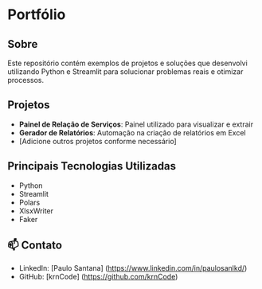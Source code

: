 # Portfólio

## Sobre
Este repositório contém exemplos de projetos e soluções que desenvolvi utilizando Python e Streamlit para solucionar problemas reais e otimizar processos.


## Projetos
- **Painel de Relação de Serviços**: Painel utilizado para visualizar e extrair 
- **Gerador de Relatórios**: Automação na criação de relatórios em Excel
- [Adicione outros projetos conforme necessário]

## Principais Tecnologias Utilizadas
- Python
- Streamlit
- Polars
- XlsxWriter
- Faker

## 📫 Contato
- LinkedIn: [Paulo Santana] (https://www.linkedin.com/in/paulosanlkd/)
- GitHub: [krnCode] (https://github.com/krnCode)